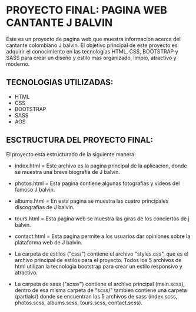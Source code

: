 # PROYECTO FINAL: PAGINA WEB CANTANTE J BALVIN

Este es un proyecto de pagina web que muestra informacion acerca del cantante colombiano J balvin. El objetivo principal de este proyecto es adquirir el conocimiento en las tecnologias HTML, CSS, BOOTSTRAP y SASS para crear un diseño y estilo mas organizado, limpio, atractivo y moderno.

## TECNOLOGIAS UTILIZADAS:

- HTML
- CSS
- BOOTSTRAP
- SASS
- AOS

## ESCTRUCTURA DEL PROYECTO FINAL:

El proyecto esta estructurado de la siguiente manera:

- index.html = Este archivo es la pagina principal de la aplicacion, donde se muestra una breve biografia de J balvin.

- photos.html = Esta pagina contiene algunas fotografias y videos del famoso J
  balvin.

- albums.html = En esta pagina se muestra las cuatro principales discografias
  de J balvin.

- tours.html = Esta pagina web se muestra las giras de los conciertos de j
  balvin.

- contact.html = Esta pagina permite a los usuarios dar opiniones sobre la
  plataforma web de J balvin.

- La carpeta de estilos ("css/") contiene el archivo "styles.css", que es el
  archivo principal de estilos para el proyecto. Todos los 5 archivos de html
  utilizan la tecnologia bootstrap para crear un estilo responsivo y
  atractivo.

- La carpeta de sass ("scss/") contiene el archivo principal (main.scss), dentro
  de esa misma carpeta de "scss/" tambien contiene una carpeta (partials/) donde se encuentran los 5 archivos de sass (index.scss, photos.scss, albums.scss, tours.scss,
  contact.scss).
